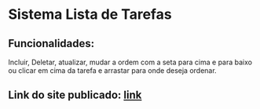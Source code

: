 # Sistema Lista de Tarefas

## Funcionalidades:
Incluir, Deletar, atualizar, mudar a ordem com a seta para cima e para baixo ou clicar em cima da tarefa e arrastar para onde deseja ordenar.

## Link do site publicado: [link]([link](https://sistema-lista-de-tarefas-phi.vercel.app/))
